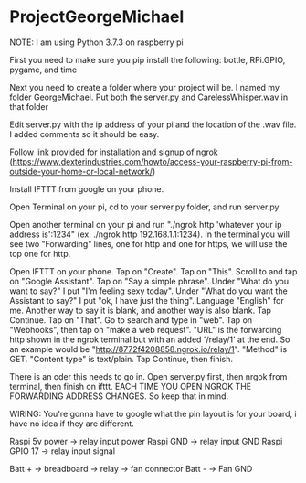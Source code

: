 # ProjectGeorgeMichael

NOTE: I am using Python 3.7.3 on raspberry pi

First you need to make sure you pip install the following: bottle, RPi.GPIO, pygame, and time

Next you need to create a folder where your project will be. I named my folder GeorgeMichael. Put both the server.py and CarelessWhisper.wav in that folder

Edit server.py with the ip address of your pi and the location of the .wav file. I added comments so it should be easy.

Follow link provided for installation and signup of ngrok (https://www.dexterindustries.com/howto/access-your-raspberry-pi-from-outside-your-home-or-local-network/)

Install IFTTT from google on your phone.

Open Terminal on your pi, cd to your server.py folder, and run server.py

Open another terminal on your pi and run "./ngrok http 'whatever your ip address is':1234" (ex: ./ngrok http 192.168.1.1:1234). In the terminal you will see two "Forwarding" lines, one for http and one for https, we will use the top one for http.

Open IFTTT on your phone. Tap on "Create". Tap on "This". Scroll to and tap on "Google Assistant". Tap on "Say a simple phrase". Under "What do you want to say?" I put "I'm feeling sexy today". Under "What do you want the Assistant to say?" I put "ok, I have just the thing". Language "English" for me. Another way to say it is blank, and another way is also blank. Tap Continue. Tap on "That". Go to search and type in "web". Tap on "Webhooks", then tap on "make a web request". "URL" is the forwarding http shown in the ngrok terminal but with an added '/relay/1' at the end. So an example would be "http://8772f4208858.ngrok.io/relay/1". "Method" is GET. "Content type" is text/plain. Tap Continue, then finish.

There is an oder this needs to go in. Open server.py first, then nrgok from terminal, then finish on ifttt.
EACH TIME YOU OPEN NGROK THE FORWARDING ADDRESS CHANGES. So keep that in mind.

WIRING:
You're gonna have to google what the pin layout is for your board, i have no idea if they are different.

Raspi 5v power -> relay input power
Raspi GND -> relay input GND
Raspi GPIO 17 -> relay input signal

Batt +  -> breadboard -> relay -> fan connector
Batt -  -> Fan GND
